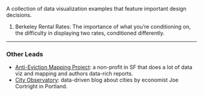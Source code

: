 A collection of data visualization examples that feature important
design decisions.

1.  Berkeley Rental Rates: The importance of what you’re conditioning
    on, the difficulty in displaying two rates, conditioned differently.

------------------------------------------------------------------------

### Other Leads

-   [Anti-Eviction Mapping Project](https://antievictionmap.com/): a
    non-profit in SF that does a lot of data viz and mapping and authors
    data-rich reports.
-   [City Observatory](https://cityobservatory.org/): data-driven blog
    about cities by economist Joe Cortright in Portland.

